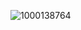![1000138764](https://github.com/user-attachments/assets/5e6bbbda-ece7-47b9-a618-184ee4eb11bd)


<!--
live love laugh longan
